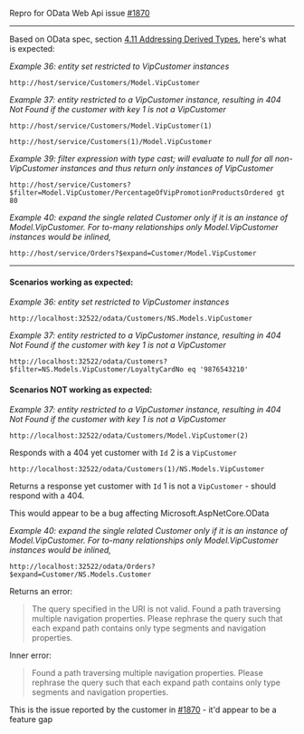<!-- markdownlint-disable MD002 MD041 -->
Repro for OData Web Api issue [#1870](https://github.com/OData/odata.net/issues/1870)

***

Based on OData spec, section [4.11 Addressing Derived Types](http://docs.oasis-open.org/odata/odata/v4.01/odata-v4.01-part2-url-conventions.html#sec_AddressingDerivedTypes), here's what is expected:

_Example 36: entity set restricted to VipCustomer instances_
```
http://host/service/Customers/Model.VipCustomer
```
_Example 37: entity restricted to a VipCustomer instance, resulting in 404 Not Found if the customer with key 1 is not a VipCustomer_
```
http://host/service/Customers/Model.VipCustomer(1)

http://host/service/Customers(1)/Model.VipCustomer
```
_Example 39: filter expression with type cast; will evaluate to null for all non-VipCustomer instances and thus return only instances of VipCustomer_
```
http://host/service/Customers?$filter=Model.VipCustomer/PercentageOfVipPromotionProductsOrdered gt 80
```
_Example 40: expand the single related Customer only if it is an instance of Model.VipCustomer. For to-many relationships only Model.VipCustomer instances would be inlined,_
```
http://host/service/Orders?$expand=Customer/Model.VipCustomer
```

---

#### Scenarios working as expected:

_Example 36: entity set restricted to VipCustomer instances_
```
http://localhost:32522/odata/Customers/NS.Models.VipCustomer
```

_Example 37: entity restricted to a VipCustomer instance, resulting in 404 Not Found if the customer with key 1 is not a VipCustomer_
```
http://localhost:32522/odata/Customers?$filter=NS.Models.VipCustomer/LoyaltyCardNo eq '9876543210'
```

#### Scenarios NOT working as expected:

_Example 37: entity restricted to a VipCustomer instance, resulting in 404 Not Found if the customer with key 1 is not a VipCustomer_
```
http://localhost:32522/odata/Customers/Model.VipCustomer(2)
```
Responds with a 404 yet customer with `Id` 2 is a `VipCustomer`
```
http://localhost:32522/odata/Customers(1)/NS.Models.VipCustomer
```
Returns a response yet customer with `Id` 1 is not a `VipCustomer` - should respond with a 404.

This would appear to be a bug affecting Microsoft.AspNetCore.OData

_Example 40: expand the single related Customer only if it is an instance of Model.VipCustomer. For to-many relationships only Model.VipCustomer instances would be inlined,_
```
http://localhost:32522/odata/Orders?$expand=Customer/NS.Models.Customer
```
Returns an error:
> The query specified in the URI is not valid. Found a path traversing multiple navigation properties. Please rephrase the query such that each expand path contains only type segments and navigation properties.

Inner error:
> Found a path traversing multiple navigation properties. Please rephrase the query such that each expand path contains only type segments and navigation properties.


This is the issue reported by the customer in [#1870](https://github.com/OData/odata.net/issues/1870) - it'd appear to be a feature gap